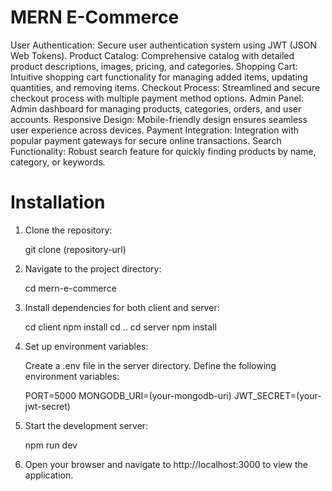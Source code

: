 # MERN E-Commerce

User Authentication: Secure user authentication system using JWT (JSON Web Tokens).
Product Catalog: Comprehensive catalog with detailed product descriptions, images, pricing, and categories.
Shopping Cart: Intuitive shopping cart functionality for managing added items, updating quantities, and removing items.
Checkout Process: Streamlined and secure checkout process with multiple payment method options.
Admin Panel: Admin dashboard for managing products, categories, orders, and user accounts.
Responsive Design: Mobile-friendly design ensures seamless user experience across devices.
Payment Integration: Integration with popular payment gateways for secure online transactions.
Search Functionality: Robust search feature for quickly finding products by name, category, or keywords.
# Installation

1) Clone the repository:

   git clone (repository-url)

2) Navigate to the project directory:

    cd mern-e-commerce

3) Install dependencies for both client and server:

    cd client
    npm install
    cd ..
    cd server
    npm install

4) Set up environment variables:

    Create a .env file in the server directory.
    Define the following environment variables:

   PORT=5000
   MONGODB_URI=(your-mongodb-uri)
   JWT_SECRET=(your-jwt-secret)

5) Start the development server:

    npm run dev
6) Open your browser and navigate to http://localhost:3000 to view the application.


